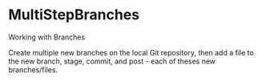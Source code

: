 # MultiStepBranches
Working with Branches

Create multiple new branches on the local Git repository, then add a file to the new branch, stage, commit, and post - each of theses new branches/files.
